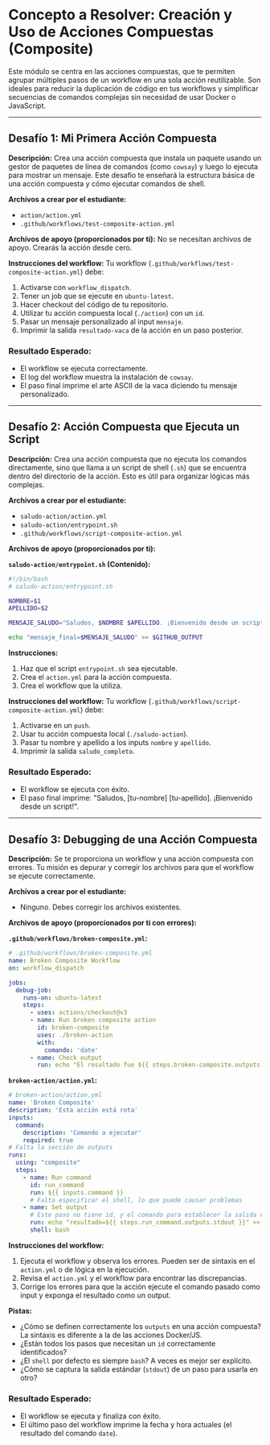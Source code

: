 # Concepto a Resolver: Creación y Uso de Acciones Compuestas (Composite)
Este módulo se centra en las acciones compuestas, que te permiten agrupar múltiples pasos de un workflow en una sola acción reutilizable. Son ideales para reducir la duplicación de código en tus workflows y simplificar secuencias de comandos complejas sin necesidad de usar Docker o JavaScript.

---

## Desafío 1: Mi Primera Acción Compuesta
**Descripción:** Crea una acción compuesta que instala un paquete usando un gestor de paquetes de línea de comandos (como `cowsay`) y luego lo ejecuta para mostrar un mensaje. Este desafío te enseñará la estructura básica de una acción compuesta y cómo ejecutar comandos de shell.

**Archivos a crear por el estudiante:**
- `action/action.yml`
- `.github/workflows/test-composite-action.yml`

**Archivos de apoyo (proporcionados por ti):**
No se necesitan archivos de apoyo. Crearás la acción desde cero.


**Instrucciones del workflow:**
Tu workflow (`.github/workflows/test-composite-action.yml`) debe:
1.  Activarse con `workflow_dispatch`.
2.  Tener un job que se ejecute en `ubuntu-latest`.
3.  Hacer checkout del código de tu repositorio.
4.  Utilizar tu acción compuesta local (`./action`) con un `id`.
5.  Pasar un mensaje personalizado al input `mensaje`.
6.  Imprimir la salida `resultado-vaca` de la acción en un paso posterior.

### Resultado Esperado:
- El workflow se ejecuta correctamente.
- El log del workflow muestra la instalación de `cowsay`.
- El paso final imprime el arte ASCII de la vaca diciendo tu mensaje personalizado.

---

## Desafío 2: Acción Compuesta que Ejecuta un Script
**Descripción:** Crea una acción compuesta que no ejecuta los comandos directamente, sino que llama a un script de shell (`.sh`) que se encuentra dentro del directorio de la acción. Esto es útil para organizar lógicas más complejas.

**Archivos a crear por el estudiante:**
- `saludo-action/action.yml`
- `saludo-action/entrypoint.sh`
- `.github/workflows/script-composite-action.yml`

**Archivos de apoyo (proporcionados por ti):**

**`saludo-action/entrypoint.sh` (Contenido):**
```bash
#!/bin/bash
# saludo-action/entrypoint.sh

NOMBRE=$1
APELLIDO=$2

MENSAJE_SALUDO="Saludos, $NOMBRE $APELLIDO. ¡Bienvenido desde un script!"

echo "mensaje_final=$MENSAJE_SALUDO" >> $GITHUB_OUTPUT
```

**Instrucciones:**
1.  Haz que el script `entrypoint.sh` sea ejecutable.
2.  Crea el `action.yml` para la acción compuesta.
3.  Crea el workflow que la utiliza.


**Instrucciones del workflow:**
Tu workflow (`.github/workflows/script-composite-action.yml`) debe:
1.  Activarse en un `push`.
2.  Usar tu acción compuesta local (`./saludo-action`).
3.  Pasar tu nombre y apellido a los inputs `nombre` y `apellido`.
4.  Imprimir la salida `saludo_completo`.

### Resultado Esperado:
- El workflow se ejecuta con éxito.
- El paso final imprime: "Saludos, [tu-nombre] [tu-apellido]. ¡Bienvenido desde un script!".

---

## Desafío 3: Debugging de una Acción Compuesta
**Descripción:** Se te proporciona un workflow y una acción compuesta con errores. Tu misión es depurar y corregir los archivos para que el workflow se ejecute correctamente.

**Archivos a crear por el estudiante:**
- Ninguno. Debes corregir los archivos existentes.

**Archivos de apoyo (proporcionados por ti con errores):**

**`.github/workflows/broken-composite.yml`:**
```yaml
# .github/workflows/broken-composite.yml
name: Broken Composite Workflow
on: workflow_dispatch

jobs:
  debug-job:
    runs-on: ubuntu-latest
    steps:
      - uses: actions/checkout@v3
      - name: Run broken composite action
        id: broken-composite
        uses: ./broken-action
        with:
          comando: 'date'
      - name: Check output
        run: echo "El resultado fue ${{ steps.broken-composite.outputs.resultado }}"
```

**`broken-action/action.yml`:**
```yaml
# broken-action/action.yml
name: 'Broken Composite'
description: 'Esta acción está rota'
inputs:
  command:
    description: 'Comando a ejecutar'
    required: true
# Falta la sección de outputs
runs:
  using: "composite"
  steps:
    - name: Run command
      id: run_command
      run: ${{ inputs.command }}
      # Falta especificar el shell, lo que puede causar problemas
    - name: Set output
      # Este paso no tiene id, y el comando para establecer la salida es incorrecto
      run: echo "resultado=${{ steps.run_command.outputs.stdout }}" >> $GITHUB_OUTPUT
      shell: bash
```

**Instrucciones del workflow:**
1.  Ejecuta el workflow y observa los errores. Pueden ser de sintaxis en el `action.yml` o de lógica en la ejecución.
2.  Revisa el `action.yml` y el workflow para encontrar las discrepancias.
3.  Corrige los errores para que la acción ejecute el comando pasado como input y exponga el resultado como un output.

**Pistas:**
- ¿Cómo se definen correctamente los `outputs` en una acción compuesta? La sintaxis es diferente a la de las acciones Docker/JS.
- ¿Están todos los pasos que necesitan un `id` correctamente identificados?
- ¿El `shell` por defecto es siempre `bash`? A veces es mejor ser explícito.
- ¿Cómo se captura la salida estándar (`stdout`) de un paso para usarla en otro?

### Resultado Esperado:
- El workflow se ejecuta y finaliza con éxito.
- El último paso del workflow imprime la fecha y hora actuales (el resultado del comando `date`).

